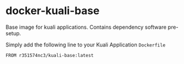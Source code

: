 docker-kuali-base
=================

Base image for kuali applications. Contains dependency software
pre-setup.

Simply add the following line to your Kuali Application `Dockerfile`

```
FROM r351574nc3/kuali-base:latest
```
